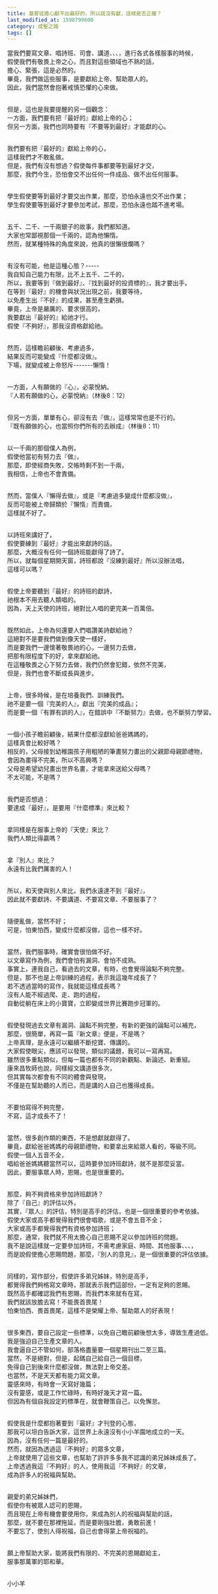 ```yaml
---
title: 基督徒擔心獻不出最好的，所以就沒有獻，這樣是否正確？
last_modified_at: 1598799600
category: 成聖之路
tags: []
---
```


<p>當我們要寫文章、唱詩班、司會、講道、、、，進行各式各樣服事的時候，<br>
假使我們有敬畏上帝之心，而且對這些領域也不熟的話，<br>
擔心、緊張，這是必然的。<br>
畢竟，我們做這些服事，是要獻給上帝、幫助眾人的。<br>
因此，我們當然會抱著戒慎恐懼的心來做。</p>

<p><br>
但是，這也是我要提醒的另一個觀念：<br>
一方面，我們要有把『最好的』獻給上帝的心；<br>
但另一方面，我們也同時要有『不要等到最好』才能獻的心。</p>

<p><br>
我們要有把『最好的』獻給上帝的心，<br>
這樣我們才不敢亂做。<br>
但是，我們有沒有想過？假使每件事都要等到最好才交，<br>
那麼，我們今生，恐怕會交不出任何一件成品、做不出任何服事。</p>

<p><br>
學生假使要等到最好才要交出作業，那麼，恐怕永遠也交不出作業；<br>
學生假使要等到最好才要參加考試，那麼，恐怕永遠也踏不進考場。</p>

<p><br>
五千、二千、一千兩銀子的故事，我們都知道。<br>
大家也常鄙視那個一千兩的，認為他懶惰。<br>
然而，就某種特殊的角度來說，他真的很懶很爛嗎？</p>

<p><br>
有沒有可能，他是這種心態？-----<br>
我自知自己能力有限，比不上五千、二千的，<br>
所以，我要等到『做到最好』、『找到最好的投資標的』，我才要出手。<br>
在等到『最好』的機會與狀況出現之前，我要等待，<br>
以免產生出『不好』的成果，甚至產生虧損。<br>
畢竟，上帝是嚴厲的、要求很高的，<br>
我要獻出『最好的』給祂才行。<br>
假使『不夠好』，那我沒資格獻給祂。</p>

<p><br>
然而，這樣瞻前顧後、考慮過多，<br>
結果反而可能變成『什麼都沒做』。<br>
下場，就變成被上帝怒斥-------懶惰！</p>

<p><br>
一方面，人有願做的『心』，必蒙悅納。<br>
『人若有願做的心，必蒙悅納』（林後8：12）</p>

<p><br>
但另一方面，單單有心，卻沒有去『做』，這樣常常也是不行的。<br>
『既有願做的心，也當照你們所有的去辦成』（林後8：11）</p>

<p><br>
以一千兩的那個僕人為例，<br>
假使他當初有努力去『做』，<br>
那麼，即使經商失敗，交帳時剩不到一千兩，<br>
我相信，上帝也不會責備。</p>

<p><br>
然而，當僕人『懶得去做』，或是『考慮過多變成什麼都沒做』，<br>
反而可能被上帝歸類於『懶惰』而責備，<br>
這樣就不好了。</p>

<p><br>
以詩班來講好了，<br>
假使要練到『最好』才能出來獻詩的話，<br>
那麼，大概沒有任何一個詩班能獻得了詩了。<br>
所以，就每個星期開天窗，詩班都說『沒練到最好』所以沒辦法唱，<br>
這樣可以嗎？</p>

<p><br>
假使上帝要聽到『最好』的詩班的獻詩，<br>
祂根本不用去聽人類唱的。<br>
因為，天上天使的詩班，絕對比人唱的更完美一百萬倍。</p>

<p><br>
既然如此，上帝為何還要人們唱讚美詩獻給祂？<br>
這絕對不是要我們做到像天使一樣好，<br>
而是要我們一邊懷著敬畏祂的心，一邊努力去做，<br>
把那有限程度下的好，拿來獻給祂。<br>
在這種敬畏之心下努力去做，我們仍然會犯錯，依然不完美，<br>
但是，我們也會不斷成長與進步。</p>

<p><br>
上帝，很多時候，是在培養我們、訓練我們。<br>
祂不是要一個『完美的人』，獻出『完美的成品』；<br>
而是要一個『有罪有誤的人』，在錯誤中『不斷努力』去做，也不斷努力學習。</p>

<p><br>
一個小孩子瞻前顧後，結果什麼都沒獻給爸爸媽媽的，<br>
這樣真會比較好嗎？<br>
相反的，父母接到幼稚園孩子用粗陋的筆畫努力畫出的父親節母親節禮物，<br>
會因為畫得不完美，所以不高興嗎？<br>
父母是希望幼兒畫出世界名畫，才能拿來送給父母嗎？<br>
不太可能，不是嗎？</p>

<p><br>
我們是否想過：<br>
要達成『最好』，是要用『什麼標準』來比較？</p>

<p><br>
拿同樣是在服事上帝的『天使』來比？<br>
我們人類比得贏嗎？</p>

<p><br>
拿『別人』來比？<br>
永遠有比我們厲害的人！</p>

<p><br>
所以，和天使與別人來比，我們永遠達不到『最好』，<br>
因此就不要獻詩、不要講道、不要寫文章、不要服事了？</p>

<p><br>
隨便亂做，當然不好；<br>
可是，怕東怕西，變成什麼都沒做，這也一樣不好。</p>

<p><br>
當然，我們服事時，確實會很怕做不好。<br>
以文章寫作為例，我們會怕有漏洞、會怕不成熟。<br>
事實上，連我自己，看過去的文章，有時，也會覺得論點不夠完整。<br>
但是，那不也是上帝訓練的過程，表示我這幾年成長了？<br>
若不透過當時的寫作，我就能這樣成長嗎？<br>
沒有人能不經過爬、走、跑的過程，<br>
自動從躺在床上的小寶寶，立即變成世界比賽跑步冠軍的。</p>

<p><br>
假使發現過去文章有漏洞、論點不夠完整，有新的更強的論點可以補充，<br>
那麼，很簡單，再寫一篇『新文章』便是，不是嗎？<br>
上帝真理，是永遠可以繼續不斷挖寶、傳講的。<br>
大家假使眼尖，應該可以發現，類似的議題，我可以一寫再寫。<br>
雖然很多重點類似，但每一篇也都有不同的新觀點、新論述、新重組。<br>
康來昌牧師也說，同樣經文講道很多次，<br>
但其實每次都會有不同的體會與發現，<br>
不僅是在幫助聽的人而已，而是講的人自己也獲得成長。</p>

<p><br>
不要怕寫得不夠完整，<br>
不寫，這才成長不了！</p>

<p><br>
當然，很多創作類的東西，不是想獻就獻得了。<br>
畢竟，獻給爸爸媽媽的母親節禮物，和要拿出來給眾人看的，等級不同。<br>
假使一個人五音不全，<br>
唱給爸爸媽媽聽當然可以，這時要參加詩班獻詩，就不是那麼妥當。<br>
因此，要服事眾人時，恩賜，也是很重要的。</p>

<p><br>
那麼，夠不夠資格來參加詩班獻詩？<br>
除了『自己』的評估以外，<br>
其實，『眾人』的評估，特別是高手的評估，也是一個很重要的參考依據。<br>
假使大家或高手都覺得我們很會唱歌，或是不會五音不全；<br>
大家或高手都覺得我們有資格參加詩班；<br>
那麼，通常，我們就不用太擔心自己恩賜不足以參加詩班的問題。<br>
我不是說這樣就一定要參加詩班，不需考慮家庭、時間、其他服事、、、，<br>
而是說假使擔心恩賜問題，那麼，『別人的意見』，是一個很重要的評估依據。</p>

<p><br>
同樣的，寫作部分，假使許多弟兄姊妹，特別是高手，<br>
都覺得我們夠格寫文章時，那就表示我們這部份，一定有足夠的恩賜。<br>
既然高手都確認我們有恩賜，而我們本來就有在寫，<br>
我們就該放膽去寫！不能畏首畏尾！<br>
怕東怕西、畏首畏尾，這樣不是榮耀上帝、幫助眾人的好表現！</p>

<p><br>
很多東西，要自己設定一些標準，以免自己瞻前顧後想太多，導致生產過低。<br>
我是強迫自己生產文章的人。<br>
我會逼自己不管如何，部落格盡量要一個星期刊出二至三篇。<br>
當然，不是絕對，但是，起碼自己給自己一個目標，<br>
免得自己到後來什麼都沒做，無法對上帝交差。<br>
也當然，不是天天都有能力寫文章。<br>
靈感來時，有時會一天寫好幾篇；<br>
沒有靈感，或是工作忙碌時，有時好幾天才寫一篇。<br>
但因為有個自我設定的標準在，就會鞭策自己，以免懈怠。</p>

<p><br>
假使我是什麼都抱著要到『最好』才刊登的心態，<br>
那我可以坦白告訴大家，這世界上永遠沒有小小羊園地成立的一天。<br>
因為，沒有任何一篇是最好的。<br>
然而，就因為透過這『不夠好』的眾多文章，<br>
上帝就使用了這些文章，也幫助了許許多多我不認識的弟兄姊妹成長了。<br>
上帝透過我這『不夠好』的人，使用我這『不夠好』的文章，<br>
成為許多人的祝福與幫助。</p>

<p><br>
親愛的弟兄姊妹們，<br>
假使你有被眾人認可的恩賜，<br>
而且現在上帝有機會要使用你，來成為別人的祝福與幫助的話，<br>
那麼，就不要在那裡拖延，而是要剛強壯膽，勇敢前進！<br>
不要忘了，使別人得祝福，自己也會得蒙上帝祝福的。</p>

<p><br>
願上帝幫助大家，能將我們有限的、不完美的恩賜獻給主，<br>
服事那萬軍的耶和華。</p>

<p><br>
小小羊</p>

